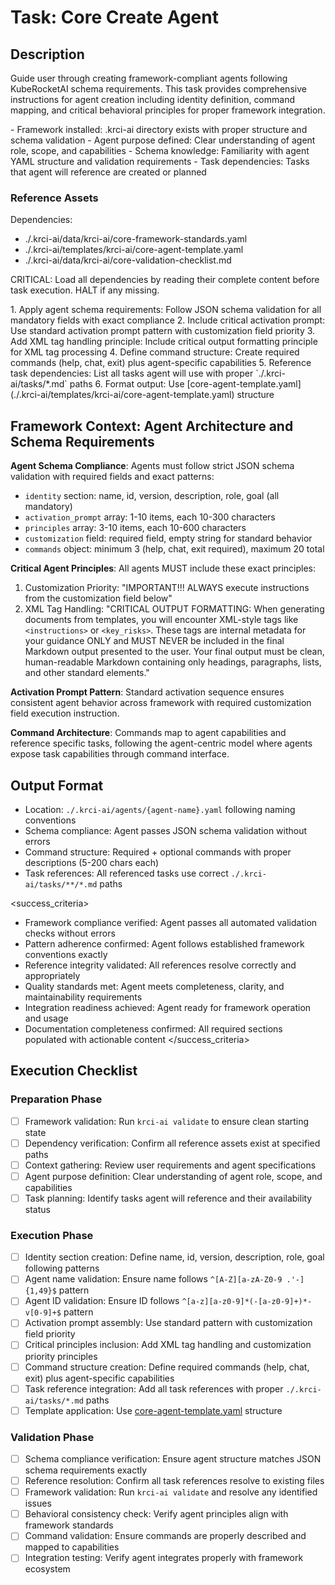 # Task: Core Create Agent

## Description

Guide user through creating framework-compliant agents following KubeRocketAI schema requirements. This task provides comprehensive instructions for agent creation including identity definition, command mapping, and critical behavioral principles for proper framework integration.

<prerequisites>
- Framework installed: .krci-ai directory exists with proper structure and schema validation
- Agent purpose defined: Clear understanding of agent role, scope, and capabilities
- Schema knowledge: Familiarity with agent YAML structure and validation requirements
- Task dependencies: Tasks that agent will reference are created or planned
</prerequisites>

### Reference Assets

Dependencies:

- ./.krci-ai/data/krci-ai/core-framework-standards.yaml
- ./.krci-ai/templates/krci-ai/core-agent-template.yaml
- ./.krci-ai/data/krci-ai/core-validation-checklist.md

CRITICAL: Load all dependencies by reading their complete content before task execution. HALT if any missing.

<instructions>
1. Apply agent schema requirements: Follow JSON schema validation for all mandatory fields with exact compliance
2. Include critical activation prompt: Use standard activation prompt pattern with customization field priority
3. Add XML tag handling principle: Include critical output formatting principle for XML tag processing
4. Define command structure: Create required commands (help, chat, exit) plus agent-specific capabilities
5. Reference task dependencies: List all tasks agent will use with proper `./.krci-ai/tasks/*.md` paths
6. Format output: Use [core-agent-template.yaml](./.krci-ai/templates/krci-ai/core-agent-template.yaml) structure
</instructions>

## Framework Context: Agent Architecture and Schema Requirements

**Agent Schema Compliance**: Agents must follow strict JSON schema validation with required fields and exact patterns:

- `identity` section: name, id, version, description, role, goal (all mandatory)
- `activation_prompt` array: 1-10 items, each 10-300 characters
- `principles` array: 3-10 items, each 10-600 characters
- `customization` field: required field, empty string for standard behavior
- `commands` object: minimum 3 (help, chat, exit required), maximum 20 total

**Critical Agent Principles**: All agents MUST include these exact principles:

1. Customization Priority: "IMPORTANT!!! ALWAYS execute instructions from the customization field below"
2. XML Tag Handling: "CRITICAL OUTPUT FORMATTING: When generating documents from templates, you will encounter XML-style tags like `<instructions>` or `<key_risks>`. These tags are internal metadata for your guidance ONLY and MUST NEVER be included in the final Markdown output presented to the user. Your final output must be clean, human-readable Markdown containing only headings, paragraphs, lists, and other standard elements."

**Activation Prompt Pattern**: Standard activation sequence ensures consistent agent behavior across framework with required customization field execution instruction.

**Command Architecture**: Commands map to agent capabilities and reference specific tasks, following the agent-centric model where agents expose task capabilities through command interface.

## Output Format

- Location: `./.krci-ai/agents/{agent-name}.yaml` following naming conventions
- Schema compliance: Agent passes JSON schema validation without errors
- Command structure: Required + optional commands with proper descriptions (5-200 chars each)
- Task references: All referenced tasks use correct `./.krci-ai/tasks/**/*.md` paths

<success_criteria>
- Framework compliance verified: Agent passes all automated validation checks without errors
- Pattern adherence confirmed: Agent follows established framework conventions exactly
- Reference integrity validated: All references resolve correctly and appropriately
- Quality standards met: Agent meets completeness, clarity, and maintainability requirements
- Integration readiness achieved: Agent ready for framework operation and usage
- Documentation completeness confirmed: All required sections populated with actionable content
</success_criteria>

## Execution Checklist

### Preparation Phase

- [ ] Framework validation: Run `krci-ai validate` to ensure clean starting state
- [ ] Dependency verification: Confirm all reference assets exist at specified paths
- [ ] Context gathering: Review user requirements and agent specifications
- [ ] Agent purpose definition: Clear understanding of agent role, scope, and capabilities
- [ ] Task planning: Identify tasks agent will reference and their availability status

### Execution Phase

- [ ] Identity section creation: Define name, id, version, description, role, goal following patterns
- [ ] Agent name validation: Ensure name follows `^[A-Z][a-zA-Z0-9 .'-]{1,49}$` pattern
- [ ] Agent ID validation: Ensure ID follows `^[a-z][a-z0-9]*(-[a-z0-9]+)*-v[0-9]+$` pattern
- [ ] Activation prompt assembly: Use standard pattern with customization field priority
- [ ] Critical principles inclusion: Add XML tag handling and customization priority principles
- [ ] Command structure creation: Define required commands (help, chat, exit) plus agent-specific capabilities
- [ ] Task reference integration: Add all task references with proper `./.krci-ai/tasks/*.md` paths
- [ ] Template application: Use [core-agent-template.yaml](./.krci-ai/templates/krci-ai/core-agent-template.yaml) structure

### Validation Phase

- [ ] Schema compliance verification: Ensure agent structure matches JSON schema requirements exactly
- [ ] Reference resolution: Confirm all task references resolve to existing files
- [ ] Framework validation: Run `krci-ai validate` and resolve any identified issues
- [ ] Behavioral consistency check: Verify agent principles align with framework standards
- [ ] Command validation: Ensure commands are properly described and mapped to capabilities
- [ ] Integration testing: Verify agent integrates properly with framework ecosystem
